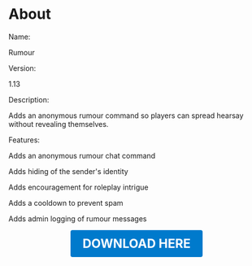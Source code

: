 # About

Name:

Rumour

Version:

1.13

Description:

Adds an anonymous rumour command so players can spread hearsay without revealing themselves.

Features:

Adds an anonymous rumour chat command

Adds hiding of the sender's identity

Adds encouragement for roleplay intrigue

Adds a cooldown to prevent spam

Adds admin logging of rumour messages

<p align="center"><a href="https://github.com/LiliaFramework/Modules/raw/refs/heads/gh-pages/rumour.zip" style="display:inline-block;padding:12px 24px;font-size:1.5rem;font-weight:bold;text-decoration:none;color:#fff;background-color:var(--md-primary-fg-color,#007acc);border-radius:4px;">DOWNLOAD HERE</a></p>